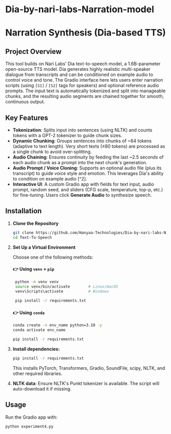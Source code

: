 # Dia-by-nari-labs-Narration-model
# Narration Synthesis (Dia-based TTS)

## Project Overview

This tool builds on Nari Labs' Dia text-to-speech model, a 1.6B-parameter open-source TTS model. Dia generates highly realistic multi-speaker dialogue from transcripts and can be conditioned on example audio to control voice and tone. The Gradio interface here lets users enter narration scripts (using `[S1]` / `[S2]` tags for speakers) and optional reference audio prompts. The input text is automatically tokenized and split into manageable chunks, and the resulting audio segments are chained together for smooth, continuous output.

## Key Features

*   **Tokenization**: Splits input into sentences (using NLTK) and counts tokens with a GPT-2 tokenizer to guide chunk sizes.
*   **Dynamic Chunking**: Groups sentences into chunks of ~64 tokens (adaptive to text length). Very short texts (≤80 tokens) are processed as a single chunk to avoid over-splitting.
*   **Audio Chaining**: Ensures continuity by feeding the last ~2.5 seconds of each audio chunk as a prompt into the next chunk's generation.
*   **Audio Prompt / Voice Cloning**: Supports an optional audio file (plus its transcript) to guide voice style and emotion. This leverages Dia's ability to condition on example audio [^2].
*   **Interactive UI**: A custom Gradio app with fields for text input, audio prompt, random seed, and sliders (CFG scale, temperature, top-p, etc.) for fine-tuning. Users click **Generate Audio** to synthesize speech.

## Installation

  1. **Clone the Repository**

       ```bash
       git clone https://github.com/Hanyaa-Technologies/Dia-by-nari-labs-Narration-model.git
       cd Text-To-Speech
     ```
  
  2. **Set Up a Virtual Environment**
  
      Choose one of the following methods:
      
      #### 👉 Using `venv` + `pip`
      
     ```bash
      python -m venv venv
      source venv/bin/activate        # Linux/macOS
      venv\Scripts\activate           # Windows
      
      pip install -r requirements.txt
      ```
      
      #### 👉 Using `conda`
      
      ```bash
      conda create -n env_name python=3.10 -y
      conda activate env_name
      
      pip install -r requirements.txt
      ```

  3. **Install dependencies:**
     
      ```bash
      pip install -r requirements.txt
      ```
      This installs PyTorch, Transformers, Gradio, SoundFile, scipy, NLTK, and other required libraries.

  5. **NLTK data**: Ensure NLTK's Punkt tokenizer is available. The script will auto-download it if missing.

## Usage

Run the Gradio app with:
```bash
python experiment4.py
